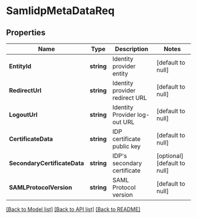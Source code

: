 # SamlidpMetaDataReq

## Properties
Name | Type | Description | Notes
------------ | ------------- | ------------- | -------------
**EntityId** | **string** | Identity provider entity | [default to null]
**RedirectUrl** | **string** | Identity provider redirect URL | [default to null]
**LogoutUrl** | **string** | Identity Provider log-out URL | [default to null]
**CertificateData** | **string** | IDP certificate public key | [default to null]
**SecondaryCertificateData** | **string** | IDP&#x27;s secondary certificate | [optional] [default to null]
**SAMLProtocolVersion** | **string** | SAML Protocol version  | [default to null]

[[Back to Model list]](../README.md#documentation-for-models) [[Back to API list]](../README.md#documentation-for-api-endpoints) [[Back to README]](../README.md)

